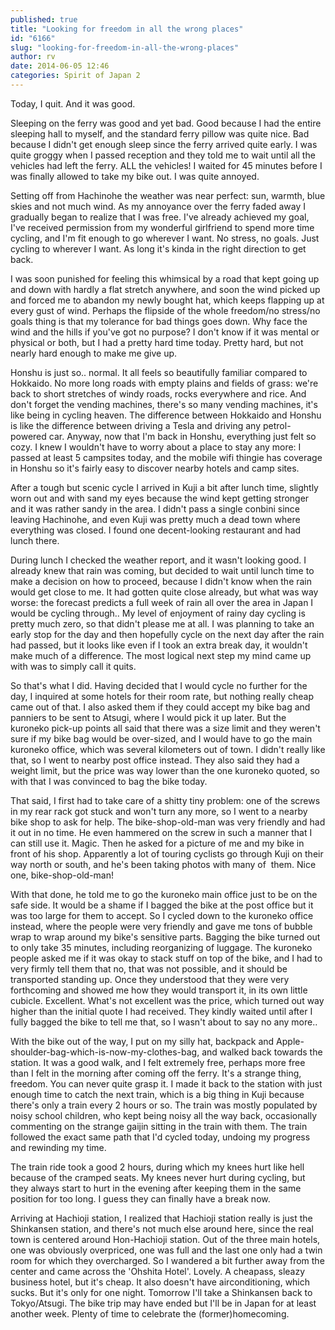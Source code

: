```yaml
---
published: true
title: "Looking for freedom in all the wrong places"
id: "6166"
slug: "looking-for-freedom-in-all-the-wrong-places"
author: rv
date: 2014-06-05 12:46
categories: Spirit of Japan 2
---
```

Today, I quit. And it was good.

Sleeping on the ferry was good and yet bad. Good because I had the entire sleeping hall to myself, and the standard ferry pillow was quite nice. Bad because I didn't get enough sleep since the ferry arrived quite early. I was quite groggy when I passed reception and they told me to wait until all the vehicles had left the ferry. ALL the vehicles! I waited for 45 minutes before I was finally allowed to take my bike out. I was quite annoyed.

Setting off from Hachinohe the weather was near perfect: sun, warmth, blue skies and not much wind. As my annoyance over the ferry faded away I gradually began to realize that I was free. I've already achieved my goal, I've received permission from my wonderful girlfriend to spend more time cycling, and I'm fit enough to go wherever I want. No stress, no goals. Just cycling to wherever I want. As long it's kinda in the right direction to get back.

I was soon punished for feeling this whimsical by a road that kept going up and down with hardly a flat stretch anywhere, and soon the wind picked up and forced me to abandon my newly bought hat, which keeps flapping up at every gust of wind. Perhaps the flipside of the whole freedom/no stress/no goals thing is that my tolerance for bad things goes down. Why face the wind and the hills if you've got no purpose? I don't know if it was mental or physical or both, but I had a pretty hard time today. Pretty hard, but not nearly hard enough to make me give up.

Honshu is just so.. normal. It all feels so beautifully familiar compared to Hokkaido. No more long roads with empty plains and fields of grass: we're back to short stretches of windy roads, rocks everywhere and rice. And don't forget the vending machines, there's so many vending machines, it's like being in cycling heaven. The difference between Hokkaido and Honshu is like the difference between driving a Tesla and driving any petrol-powered car. Anyway, now that I'm back in Honshu, everything just felt so cozy. I knew I wouldn't have to worry about a place to stay any more: I passed at least 5 campsites today, and the mobile wifi thingie has coverage in Honshu so it's fairly easy to discover nearby hotels and camp sites.

After a tough but scenic cycle I arrived in Kuji a bit after lunch time, slightly worn out and with sand my eyes because the wind kept getting stronger and it was rather sandy in the area. I didn't pass a single conbini since leaving Hachinohe, and even Kuji was pretty much a dead town where everything was closed. I found one decent-looking restaurant and had lunch there.

During lunch I checked the weather report, and it wasn't looking good. I already knew that rain was coming, but decided to wait until lunch time to make a decision on how to proceed, because I didn't know when the rain would get close to me. It had gotten quite close already, but what was way worse: the forecast predicts a full week of rain all over the area in Japan I would be cycling through.. My level of enjoyment of rainy day cycling is pretty much zero, so that didn't please me at all. I was planning to take an early stop for the day and then hopefully cycle on the next day after the rain had passed, but it looks like even if I took an extra break day, it wouldn't make much of a difference. The most logical next step my mind came up with was to simply call it quits.

So that's what I did. Having decided that I would cycle no further for the day, I inquired at some hotels for their room rate, but nothing really cheap came out of that. I also asked them if they could accept my bike bag and panniers to be sent to Atsugi, where I would pick it up later. But the kuroneko pick-up points all said that there was a size limit and they weren't sure if my bike bag would be over-sized, and I would have to go the main kuroneko office, which was several kilometers out of town. I didn't really like that, so I went to nearby post office instead. They also said they had a weight limit, but the price was way lower than the one kuroneko quoted, so with that I was convinced to bag the bike today.

That said, I first had to take care of a shitty tiny problem: one of the screws in my rear rack got stuck and won't turn any more, so I went to a nearby bike shop to ask for help. The bike-shop-old-man was very friendly and had it out in no time. He even hammered on the screw in such a manner that I can still use it. Magic. Then he asked for a picture of me and my bike in front of his shop. Apparently a lot of touring cyclists go through Kuji on their way north or south, and he's been taking photos with many of  them. Nice one, bike-shop-old-man!

With that done, he told me to go the kuroneko main office just to be on the safe side. It would be a shame if I bagged the bike at the post office but it was too large for them to accept. So I cycled down to the kuroneko office instead, where the people were very friendly and gave me tons of bubble wrap to wrap around my bike's sensitive parts. Bagging the bike turned out to only take 35 minutes, including reorganizing of luggage. The kuroneko people asked me if it was okay to stack stuff on top of the bike, and I had to very firmly tell them that no, that was not possible, and it should be transported standing up. Once they understood that they were very forthcoming and showed me how they would transport it, in its own little cubicle. Excellent. What's not excellent was the price, which turned out way higher than the initial quote I had received. They kindly waited until after I fully bagged the bike to tell me that, so I wasn't about to say no any more..

With the bike out of the way, I put on my silly hat, backpack and Apple-shoulder-bag-which-is-now-my-clothes-bag, and walked back towards the station. It was a good walk, and I felt extremely free, perhaps more free than I felt in the morning after coming off the ferry. It's a strange thing, freedom. You can never quite grasp it. I made it back to the station with just enough time to catch the next train, which is a big thing in Kuji because there's only a train every 2 hours or so. The train was mostly populated by noisy school children, who kept being noisy all the way back, occasionally commenting on the strange gaijin sitting in the train with them. The train followed the exact same path that I'd cycled today, undoing my progress and rewinding my time.

The train ride took a good 2 hours, during which my knees hurt like hell because of the cramped seats. My knees never hurt during cycling, but they always start to hurt in the evening after keeping them in the same position for too long. I guess they can finally have a break now.

Arriving at Hachioji station, I realized that Hachioji station really is just the Shinkansen station, and there's not much else around here, since the real town is centered around Hon-Hachioji station. Out of the three main hotels, one was obviously overpriced, one was full and the last one only had a twin room for which they overcharged. So I wandered a bit further away from the center and came across the 'Ohshita Hotel'. Lovely. A cheapass, sleazy business hotel, but it's cheap. It also doesn't have airconditioning, which sucks. But it's only for one night. Tomorrow I'll take a Shinkansen back to Tokyo/Atsugi. The bike trip may have ended but I'll be in Japan for at least another week. Plenty of time to celebrate the (former)homecoming.